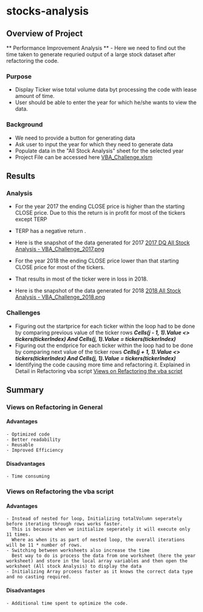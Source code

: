 # stocks-analysis

## Overview of Project
** Performance Improvement Analysis ** - Here we need to find out the time taken to generate requried output of a large stock dataset after refactoring the code.
 
### Purpose
 * Display Ticker wise total volume data byt processing the code with lease amount of time.
 * User should be able to enter the year for which he/she wants to view the data.

### Background
 * We need to provide a button for generating data
 * Ask user to input the year for which they need to generate data
 * Populate data in the "All Stock Analysis" sheet for the selected year
 * Project File can be accessed here [VBA_Challenge.xlsm](https://github.com/DeepaGheewala/stocks-analysis/blob/fba3f0cd97161073239e8849cd970af687b26295/vba_Challenge.xlsm)

## Results

### Analysis
 * For the year 2017 the ending CLOSE price is higher than the starting CLOSE price. Due to this the return is in profit for most of the tickers except TERP
 * TERP has a negative return .
 * Here is the snapshot of the data generated for 2017 [2017 DQ All Stock Analysis - VBA_Challenge_2017.png](https://github.com/DeepaGheewala/stocks-analysis/blob/fba3f0cd97161073239e8849cd970af687b26295/Resources/VBA_Challenge_2017.png)

 * For the year 2018 the ending CLOSE price lower than that starting CLOSE price for most of the tickers. 
 * That results in most of the ticker were in loss in 2018.
 * Here is the snapshot of the data generated for 2018 [2018 All Stock Analysis - VBA_Challenge_2018.png](https://github.com/DeepaGheewala/stocks-analysis/blob/fba3f0cd97161073239e8849cd970af687b26295/Resources/VBA_Challenge_2018.png) 

### Challenges
 * Figuring out the startprice for each ticker within the loop had to be done by comparing previous value of the ticker rows 
 ***Cells(j - 1, 1).Value <> tickers(tickerIndex) And Cells(j, 1).Value = tickers(tickerIndex)***
 * Figuring out the endprice for each ticker within the loop had to be done by comparing next value of the ticker rows 
 ***Cells(j + 1, 1).Value <> tickers(tickerIndex) And Cells(j, 1).Value = tickers(tickerIndex)***
 * Identifying the code causing more time and refactoring it. Explained in Detail in Refactoring vba script [Views on Refactoring the vba script](#Views-on-Refactoring-the-vba-script)

## Summary
 ### Views on Refactoring in General
 #### Advantages 
	- Optimized code
 	- Better readability 
	- Reusable 
	- Improved Efficiency
 #### Disadvantages 
	- Time consuming

 ### Views on Refactoring the vba script
  #### Advantages
	- Instead of nested for loop, Initializing totalVolumn seperately before iterating through rows works faster. 
	  This is because when we initialize seperately it will execute only 11 times. 
	  Where as when its as part of nested loop, the overall iterations will be 11 * number of rows.
	- Switching between worksheets also increase the time 
	  Best way to do is process the data from one worksheet (here the year worksheet) and store in the local array variables and then open the worksheet (All stock Analysis) to display the data 
	- Initializing Array prcoess faster as it knows the correct data type and no casting required.

 #### Disadvantages 
	- Additional time spent to optimize the code.

